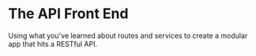 # The API Front End

Using what you've learned about routes and services to create a modular app that hits a RESTful API.
